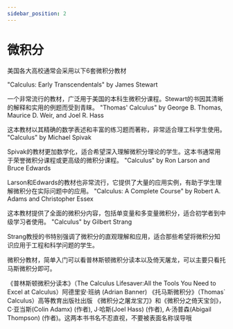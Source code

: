```yaml
---
sidebar_position: 2
---
```


# 微积分
美国各大高校通常会采用以下6套微积分教材


"Calculus: Early Transcendentals" by James Stewart

一个非常流行的教材，广泛用于美国的本科生微积分课程。Stewart的书因其清晰的解释和实用的例题而受到青睐。
"Thomas' Calculus" by George B. Thomas, Maurice D. Weir, and Joel R. Hass

这本教材以其精确的数学表述和丰富的练习题而著称，非常适合理工科学生使用。
"Calculus" by Michael Spivak

Spivak的教材更加数学化，适合希望深入理解微积分理论的学生。这本书通常用于荣誉微积分课程或更高级的微积分课程。
"Calculus" by Ron Larson and Bruce Edwards

Larson和Edwards的教材也非常流行，它提供了大量的应用实例，有助于学生理解微积分在实际问题中的应用。
"Calculus: A Complete Course" by Robert A. Adams and Christopher Essex

这本教材提供了全面的微积分内容，包括单变量和多变量微积分，适合初学者到中级学习者使用。
"Calculus" by Gilbert Strang

Strang教授的书特别强调了微积分的直观理解和应用，适合那些希望将微积分知识应用于工程和科学问题的学生。


微积分教材，简单入门可以看普林斯顿微积分读本以及倚天屠龙，可以主要只看托马斯微积分即可。

《普林斯顿微积分读本》（The Calculus Lifesaver:All the Tools You Need to Excel at Calculus）阿德里安·班纳 (Adrian Banner)
《托马斯微积分》（Thomas` Calculus）高等教育出版社出版
《微积分之屠龙宝刀》和《微积分之倚天宝剑》，C·亚当斯(Colin Adamx) (作者), J·哈斯(Joel Hass) (作者), A·汤普森(Abigail Thompson) (作者)。这两本书书名不忍直视，不要被表面名称误导哦
